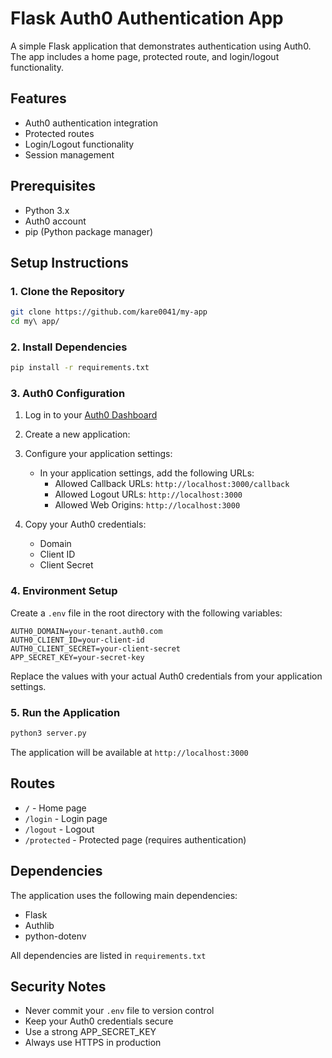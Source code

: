 # Flask Auth0 Authentication App

A simple Flask application that demonstrates authentication using Auth0. The app includes a home page, protected route, and login/logout functionality.

## Features

- Auth0 authentication integration
- Protected routes
- Login/Logout functionality
- Session management

## Prerequisites

- Python 3.x
- Auth0 account
- pip (Python package manager)

## Setup Instructions

### 1. Clone the Repository

```bash
git clone https://github.com/kare0041/my-app
cd my\ app/
```

### 2. Install Dependencies

```bash
pip install -r requirements.txt
```

### 3. Auth0 Configuration

1. Log in to your [Auth0 Dashboard](https://manage.auth0.com/)
2. Create a new application:
3. Configure your application settings:
   - In your application settings, add the following URLs:
     - Allowed Callback URLs: `http://localhost:3000/callback`
     - Allowed Logout URLs: `http://localhost:3000`
     - Allowed Web Origins: `http://localhost:3000`

4. Copy your Auth0 credentials:
   - Domain
   - Client ID
   - Client Secret

### 4. Environment Setup

Create a `.env` file in the root directory with the following variables:

```env
AUTH0_DOMAIN=your-tenant.auth0.com
AUTH0_CLIENT_ID=your-client-id
AUTH0_CLIENT_SECRET=your-client-secret
APP_SECRET_KEY=your-secret-key
```

Replace the values with your actual Auth0 credentials from your application settings.

### 5. Run the Application

```bash
python3 server.py
```

The application will be available at `http://localhost:3000`

## Routes

- `/` - Home page
- `/login` - Login page
- `/logout` - Logout
- `/protected` - Protected page (requires authentication)

## Dependencies

The application uses the following main dependencies:
- Flask
- Authlib
- python-dotenv

All dependencies are listed in `requirements.txt`

## Security Notes

- Never commit your `.env` file to version control
- Keep your Auth0 credentials secure
- Use a strong APP_SECRET_KEY
- Always use HTTPS in production
